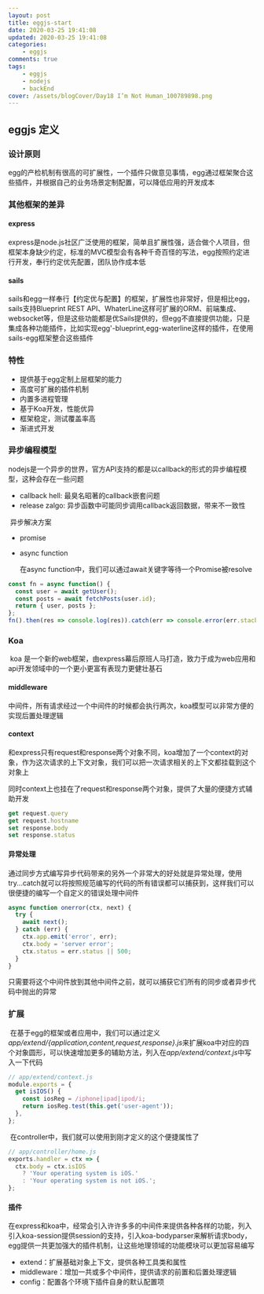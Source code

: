 ```yaml
---
layout: post
title: eggjs-start
date: 2020-03-25 19:41:08
updated: 2020-03-25 19:41:08
categories:
    - eggjs
comments: true
tags:
    - eggjs
    - nodejs
    - backEnd
cover: /assets/blogCover/Day18 I’m Not Human_100789898.png
---
```

## eggjs 定义

###  设计原则

​	egg的产检机制有很高的可扩展性，一个插件只做意见事情，egg通过框架聚合这些插件，并根据自己的业务场景定制配置，可以降低应用的开发成本

### 其他框架的差异

#### express

​	express是node.js社区广泛使用的框架，简单且扩展性强，适合做个人项目，但框架本身缺少约定，标准的MVC模型会有各种千奇百怪的写法，egg按照约定进行开发，奉行约定优先配置，团队协作成本低

#### sails

​	sails和egg一样奉行【约定优与配置】的框架，扩展性也非常好，但是相比egg，sails支持Blueprint REST API、WhaterLine这样可扩展的ORM、前端集成、websocket等，但是这些功能都是优Sails提供的，但egg不直接提供功能，只是集成各种功能插件，比如实现egg'-blueprint,egg-waterline这样的插件，在使用sails-egg框架整合这些插件

### 特性

* 提供基于egg定制上层框架的能力
* 高度可扩展的插件机制
* 内置多进程管理
* 基于Koa开发，性能优异
* 框架稳定，测试覆盖率高
* 渐进式开发

### 异步编程模型

​	nodejs是一个异步的世界，官方API支持的都是以callback的形式的异步编程模型，这种会存在一些问题

* callback hell: 最臭名昭著的callback嵌套问题
* release zalgo: 异步函数中可能同步调用callback返回数据，带来不一致性

​       异步解决方案

* promise

* async function

  在async function中，我们可以通过await关键字等待一个Promise被resolve

~~~js
const fn = async function() {
  const user = await getUser();
  const posts = await fetchPosts(user.id);
  return { user, posts };
};
fn().then(res => console.log(res)).catch(err => console.error(err.stack));
~~~

### Koa

​	koa 是一个新的web框架，由express幕后原班人马打造，致力于成为web应用和api开发领域中的一个更小更富有表现力更健壮基石

#### middleware

​	中间件，所有请求经过一个中间件的时候都会执行两次，koa模型可以非常方便的实现后置处理逻辑

#### context

​	和express只有request和response两个对象不同，koa增加了一个context的对象，作为这次请求的上下文对象，我们可以把一次请求相关的上下文都挂载到这个对象上

​	同时context上也挂在了request和response两个对象，提供了大量的便捷方式辅助开发

~~~js
get request.query
get request.hostname
set response.body
set response.status
~~~

#### 异常处理

​	通过同步方式编写异步代码带来的另外一个非常大的好处就是异常处理，使用try...catch就可以将按照规范编写的代码的所有错误都可以捕获到，这样我们可以很便捷的编写一个自定义的错误处理中间件

~~~js
async function onerror(ctx, next) {
  try {
    await next();
  } catch (err) {
    ctx.app.emit('error', err);
    ctx.body = 'server error';
    ctx.status = err.status || 500;
  }
}
~~~

​	只需要将这个中间件放到其他中间件之前，就可以捕获它们所有的同步或者异步代码中抛出的异常

### 扩展

​	在基于egg的框架或者应用中，我们可以通过定义 *app/extend/{application,content,request,response}.js*来扩展koa中对应的四个对象圆形，可以快速增加更多的辅助方法，列入在*app/extend/context.js*中写入一下代码

~~~js
// app/extend/context.js
module.exports = {
  get isIOS() {
    const iosReg = /iphone|ipad|ipod/i;
    return iosReg.test(this.get('user-agent'));
  },
};
~~~

​	在controller中，我们就可以使用到刚才定义的这个便捷属性了

~~~js
// app/controller/home.js
exports.handler = ctx => {
  ctx.body = ctx.isIOS
    ? 'Your operating system is iOS.'
    : 'Your operating system is not iOS.';
};
~~~

#### 插件

​	在express和koa中，经常会引入许许多多的中间件来提供各种各样的功能，列入引入koa-session提供session的支持，引入koa-bodyparser来解析请求body，egg提供一共更加强大的插件机制，让这些地理领域的功能模块可以更加容易编写

* extend：扩展基础对象上下文，提供各种工具类和属性
* middleware：增加一共或多个中间件，提供请求的前置和后置处理逻辑
* config：配置各个环境下插件自身的默认配置项

